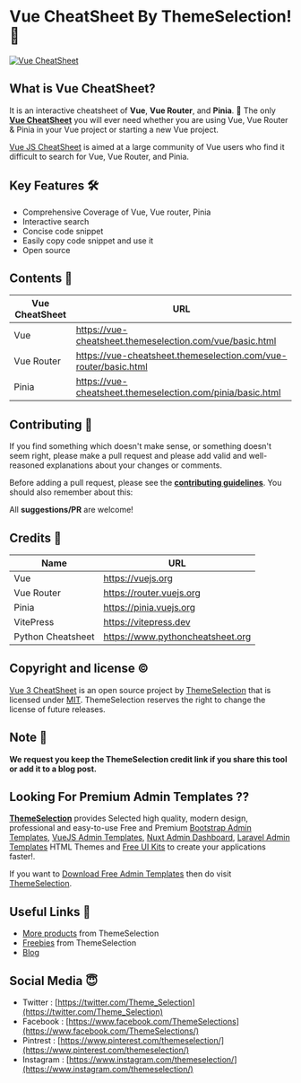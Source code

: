 # Vue CheatSheet By ThemeSelection! 🚀

[![Vue CheatSheet](https://ts-assets.b-cdn.net/ts-assets/vue-cheatsheet/marketing/github-banner.png)](https://vue-cheatsheet.themeselection.com)

## What is Vue CheatSheet?

It is an interactive cheatsheet of **Vue**, **Vue Router**, and **Pinia**. 🎊 The only **[Vue CheatSheet](https://vue-cheatsheet.themeselection.com/)** you will ever need whether you are using Vue, Vue Router & Pinia in your Vue project or starting a new Vue project.

[Vue JS CheatSheet](https://vue-cheatsheet.themeselection.com) is aimed at a large community of Vue users who find it difficult to search for Vue, Vue Router, and Pinia.

## Key Features 🛠

- Comprehensive Coverage of Vue, Vue router, Pinia
- Interactive search
- Concise code snippet
- Easily copy code snippet and use it
- Open source

## Contents 🤩

| Vue CheatSheet | URL |
|--|--|
| Vue | <https://vue-cheatsheet.themeselection.com/vue/basic.html> |
| Vue Router | <https://vue-cheatsheet.themeselection.com/vue-router/basic.html> |
| Pinia | <https://vue-cheatsheet.themeselection.com/pinia/basic.html> |

## Contributing 📝

If you find something which doesn't make sense, or something doesn't seem right, please make a pull request and please add valid and well-reasoned explanations about your changes or comments.

Before adding a pull request, please see the **[contributing guidelines](https://vue-cheatsheet.themeselection.com/contributing.html)**. You should also remember about this:

All **suggestions/PR** are welcome!

## Credits 🤘

| Name | URL |
|--|--|
| Vue | <https://vuejs.org> |
| Vue Router | <https://router.vuejs.org> |
| Pinia | <https://pinia.vuejs.org> |
| VitePress | <https://vitepress.dev> |
| Python Cheatsheet | <https://www.pythoncheatsheet.org> |

## Copyright and license ©

[Vue 3 CheatSheet](https://vue-cheatsheet.themeselection.com) is an open source project by [ThemeSelection](https://themeselection.com) that is licensed under [MIT](http://opensource.org/licenses/MIT). ThemeSelection reserves the right to change the license of future releases.

## Note 📒

**We request you keep the ThemeSelection credit link if you share this tool or add it to a blog post.**

## Looking For Premium Admin Templates ??

**[ThemeSelection](https://themeselection.com/)** provides Selected high quality, modern design, professional and easy-to-use Free and Premium [Bootstrap Admin Templates](https://themeselection.com/item/category/bootstrap-admin-template/), [VueJS Admin Templates](https://themeselection.com/item/category/vuejs-admin-templates/), [Nuxt Admin Dashboard](https://themeselection.com/item/category/nuxt-admin-template/), [Laravel Admin Templates](https://themeselection.com/item/category/laravel-admin-templates/) HTML Themes and [Free UI Kits](https://themeselection.com/item/category/free-ui-kits/) to create your applications faster!.

If you want to [Download Free Admin Templates](https://themeselection.com/item/category/free-admin-templates/m) then do visit [ThemeSelection](https://themeselection.com/).

## Useful Links 🔗

- [More products](https://themeselection.com/products/) from ThemeSelection
- [Freebies](https://themeselection.com/products/category/freebies/) from ThemeSelection
- [Blog](https://themeselection.com/blog/)

## Social Media 😇

- Twitter : [https://twitter.com/Theme_Selection](https://twitter.com/Theme_Selection)
- Facebook : [https://www.facebook.com/ThemeSelections](https://www.facebook.com/ThemeSelections/)
- Pintrest : [https://www.pinterest.com/themeselection/](https://www.pinterest.com/themeselection/)
- Instagram : [https://www.instagram.com/themeselection/](https://www.instagram.com/themeselection/)
